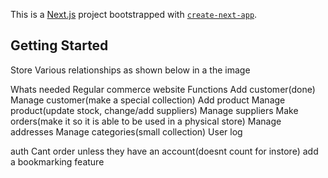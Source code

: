 This is a [Next.js](https://nextjs.org/) project bootstrapped with [`create-next-app`](https://github.com/vercel/next.js/tree/canary/packages/create-next-app).

## Getting Started

Store
Various relationships as shown below in a the image

Whats needed
Regular commerce website
Functions
Add customer(done)
Manage customer(make a special collection)
Add product
Manage product(update stock, change/add suppliers)
Manage suppliers
Make orders(make it so it is able to be used in a physical store)
Manage addresses
Manage categories(small collection)
User log

auth
Cant order unless they have an account(doesnt count for instore)
add a bookmarking feature
